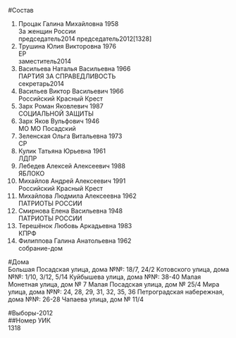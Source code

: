 #Состав  
1. Процак Галина Михайловна 1958  
    За женщин России  
    председатель2014 председатель2012[1328]  
2. Трушина Юлия Викторовна 1976  
    ЕР  
    заместитель2014  
3. Васильева Наталья Васильевна 1966  
    ПАРТИЯ ЗА СПРАВЕДЛИВОСТЬ  
    секретарь2014  
4. Васильев Виктор Васильевич 1966  
    Российский Красный Крест  
5. Зарх Роман Яковлевич 1987  
    СОЦИАЛЬНОЙ ЗАЩИТЫ  
6. Зарх Яков Вульфович 1946  
    МО МО Посадский  
7. Зеленская Ольга Витальевна 1973  
    СР  
8. Кулик Татьяна Юрьевна 1961  
    ЛДПР  
9. Лебедев Алексей Алексеевич 1988  
    ЯБЛОКО  
10. Михайлов Андрей Алексеевич 1991  
    Российский Красный Крест  
11. Михайлова Людмила Алексеевна 1962  
    ПАТРИОТЫ РОССИИ  
12. Смирнова Елена Васильевна 1948  
    ПАТРИОТЫ РОССИИ  
13. Терешёнок Любовь Аркадьевна 1983  
    КПРФ  
14. Филиппова Галина Анатольевна 1962  
    собрание-дом  

#Дома  
Большая Посадская улица, дома №№: 18/7, 24/2 Котовского улица, дома №№: 1/10, 3/12, 5/14 Куйбышева улица, дома №№: 38-40 Малая Монетная улица, дом № 7 Малая Посадская улица, дом № 25/4 Мира улица, дома №№: 24, 28, 29, 31, 32, 35, 36 Петроградская набережная, дома №№: 26-28 Чапаева улица, дом № 11/4  
  
#Выборы-2012  
##Номер УИК  
1318  
